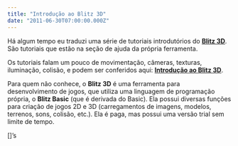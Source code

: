 ```yaml
---
title: "Introdução ao Blitz 3D"
date: "2011-06-30T07:00:00.000Z"
---
```

Há algum tempo eu traduzi uma série de tutoriais introdutórios do [**Blitz 3D**](http://www.blitzbasic.com/). São tutoriais que estão na seção de ajuda da própria ferramenta.

Os tutoriais falam um pouco de movimentação, câmeras, texturas, iluminação, colisão, e podem ser conferidos aqui: [**Introdução ao Blitz 3D**](http://dmatoso.com/b3d).

Para quem não conhece, o **Blitz 3D** é uma ferramenta para desenvolvimento de jogos, que utiliza uma linguagem de programação própria, o **Blitz Basic** (que é derivada do Basic). Ela possui diversas funções para criação de jogos 2D e 3D (carregamentos de imagens, modelos, terrenos, sons, colisão, etc.). Ela é paga, mas possui uma versão trial sem limite de tempo.

\[\]’s